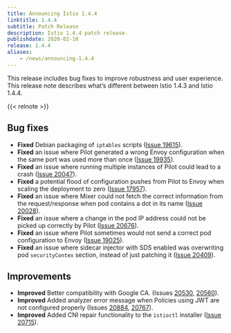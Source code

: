 ```yaml
---
title: Announcing Istio 1.4.4
linktitle: 1.4.4
subtitle: Patch Release
description: Istio 1.4.4 patch release.
publishdate: 2020-02-10
release: 1.4.4
aliases:
    - /news/announcing-1.4.4
---
```


This release includes bug fixes to improve robustness and user experience. This release note describes what’s different between Istio 1.4.3 and Istio 1.4.4.

{{< relnote >}}

## Bug fixes
- **Fixed** Debian packaging of `iptables` scripts ([Issue 19615](https://github.com/istio/istio/issues/19615)).
- **Fixed** an issue where Pilot generated a wrong Envoy configuration when the same port was used more than once ([Issue 19935](https://github.com/istio/istio/issues/19935)).
- **Fixed** an issue where running multiple instances of Pilot could lead to a crash ([Issue 20047](https://github.com/istio/istio/issues/20047)).
- **Fixed** a potential flood of configuration pushes from Pilot to Envoy when scaling the deployment to zero ([Issue 17957](https://github.com/istio/istio/issues/17957)).
- **Fixed** an issue where Mixer could not fetch the correct information from the request/response when pod contains a dot in its name  ([Issue 20028](https://github.com/istio/istio/issues/20028)).
- **Fixed** an issue where a change in the pod IP address could not be picked up correctly by Pilot ([Issue 20676](https://github.com/istio/istio/issues/20676)).
- **Fixed** an issue where Pilot sometimes would not send a correct pod configuration to Envoy ([Issue 19025](https://github.com/istio/istio/issues/19025)).
- **Fixed** an issue where sidecar injector with SDS enabled was overwriting pod `securityContex` section, instead of just patching it ([Issue 20409](https://github.com/istio/istio/issues/20409)).


## Improvements

- **Improved** Better compatibility with Google CA. (Issues [20530](https://github.com/istio/istio/issues/20530), [20560](https://github.com/istio/istio/issues/20560)).
- **Improved** Added analyzer error message when Policies using JWT are not configured properly (Issues [20884](https://github.com/istio/istio/issues/20884), [20767](https://github.com/istio/istio/issues/20767)).
- **Improved** Added CNI repair functionality to the `istioctl` installer ([Issue 20715](https://github.com/istio/istio/issues/20715)).

